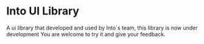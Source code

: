 # Into UI Library

A ui library that developed and used by Into`s team, this library is now under development
You are welcome to try it and give your feedback.
